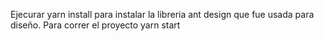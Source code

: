 Ejecurar yarn install para instalar la libreria ant design que fue usada para diseño.
Para correr el proyecto yarn start
